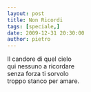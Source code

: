 ```yaml
---
layout: post
title: Non Ricordi
tags: [speciale,]
date: 2009-12-31 20:30:00
author: pietro
---
```

Il candore di quel cielo<br/>qui nessuno a ricordare<br/>senza forza ti sorvolo<br/>troppo stanco per amare.
